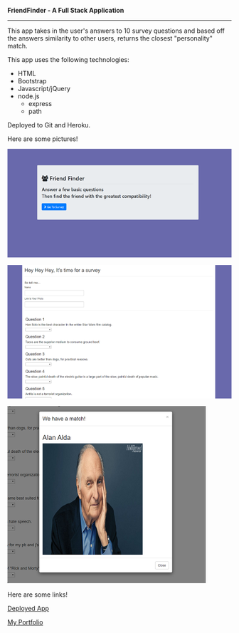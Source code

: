 **FriendFinder - A Full Stack Application**

---

This app takes in the user's answers to 10 survey questions and based off the answers similarity to other users, returns the closest "personality" match.

This app uses the following technologies:

* HTML
* Bootstrap
* Javascript/jQuery
* node.js
  * express
  * path

Deployed to Git and Heroku.

Here are some pictures!

![alt text](https://github.com/PierreLampre/friendfinder/blob/master/mdimgs/1.png "Logo Title Text 1")

![alt text](https://github.com/PierreLampre/friendfinder/blob/master/mdimgs/2.png "Logo Title Text 1")

![alt text](https://github.com/PierreLampre/friendfinder/blob/master/mdimgs/3.png "Logo Title Text 1")


Here are some links!

[Deployed App](https://tranquil-crag-07844.herokuapp.com/)

[My Portfolio](https://pierrelampre.github.io/Responsive-Portfolio/)

